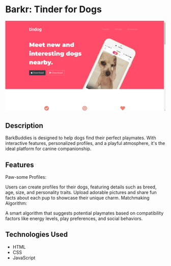 # Barkr: Tinder for Dogs

![Barkr Screenshot](https://github.com/niladri-1/Tindog-website/blob/main/img/Demo.png)

## Description

BarkBuddies is designed to help dogs find their perfect playmates. With interactive features, personalized profiles, and a playful atmosphere, it's the ideal platform for canine companionship. 

## Features

Paw-some Profiles:

Users can create profiles for their dogs, featuring details such as breed, age, size, and personality traits.
Upload adorable pictures and share fun facts about each pup to showcase their unique charm.
Matchmaking Algorithm:

A smart algorithm that suggests potential playmates based on compatibility factors like energy levels, play preferences, and social behaviors.

## Technologies Used

- HTML
- CSS
- JavaScript




